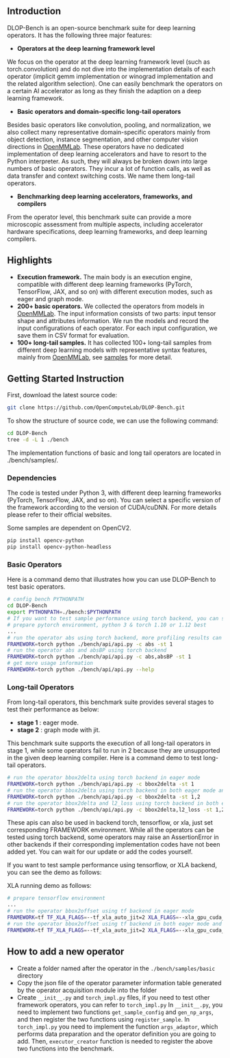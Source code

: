 ## Introduction

DLOP-Bench is an open-source benchmark suite for deep learning operators. It has the following three major features:

- **Operators at the deep learning framework level**


We focus on the operator at the deep learning framework level (such as torch.convolution) and do not dive into the implementation details of each operator (implicit gemm implementation or winograd implementation and the related algorithm selection). One can easily benchmark the operators on a certain AI accelerator as long as they finish the adaption on a deep learning framework.

- **Basic operators and domain-specific long-tail operators**


Besides basic operators like convolution, pooling, and normalization, we also collect many representative domain-specific operators mainly from object detection, instance segmentation, and other computer vision directions in [OpenMMLab](https://github.com/open-mmlab). These operators have no dedicated implementation of deep learning accelerators and have to resort to the Python interpreter. As such, they will always be broken down into large numbers of basic operators. They incur a lot of function calls, as well as data transfer and context switching costs. We name them long-tail operators.

- **Benchmarking deep learning accelerators, frameworks, and compilers**


From the operator level, this benchmark suite can provide a more microscopic assessment from multiple aspects, including accelerator hardware specifications, deep learning frameworks, and deep learning compilers.

## Highlights

- **Execution framework.** The main body is an execution engine, compatible with different deep learning frameworks (PyTorch, TensorFlow, JAX, and so on) with different execution modes, such as eager and graph mode.
- **200+ basic operators.** We collected the operators from models in [OpenMMLab](https://github.com/open-mmlab). The input information consists of two parts: input tensor shape and attributes information. We run the models and record the input configurations of each operator. For each input configuration, we save them in CSV format for evaluation.
- **100+ long-tail samples.** It has collected 100+ long-tail samples from different deep learning models with representative syntax features, mainly from [OpenMMLab](https://github.com/open-mmlab), see [samples](bench/samples/README.md) for more detail.

## Getting Started Instruction


First, download the latest source code:
```bash
git clone https://github.com/OpenComputeLab/DLOP-Bench.git
```

To show the structure of source code, we can use the following command:
```bash
cd DLOP-Bench
tree -d -L 1 ./bench
```
The implementation functions of basic and long tail operators are located in ./bench/samples/.

### Dependencies

The code is tested under Python 3, with different deep learning frameworks (PyTorch, TensorFlow, JAX, and so on).
You can select a specific version of the framework according to the version of CUDA/cuDNN.
For more details please refer to their official websites.

Some samples are dependent on OpenCV2.

```bash
pip install opencv-python
pip install opencv-python-headless
```

### Basic Operators

Here is a command demo that illustrates how you can use DLOP-Bench to test basic operators.

```bash
# config bench PYTHONPATH
cd DLOP-Bench
export PYTHONPATH=./bench:$PYTHONPATH
# If you want to test sample performance using torch backend, you can see the demo as follows:
# prepare pytorch environment, python 3 & torch 1.10 or 1.12 best
...
# run the operator abs using torch backend, more profiling results can refer to profiler_reulsts, reulsts, and time_reulsts
FRAMEWORK=torch python ./bench/api/api.py -c abs -st 1 
# run the operator abs and absBP using torch backend
FRAMEWORK=torch python ./bench/api/api.py -c abs,absBP -st 1
# get more usage information
FRAMEWORK=torch python ./bench/api/api.py --help
```

### Long-tail Operators

From long-tail operators, this benchmark suite provides several stages to test their performance as below: 
- **stage 1** : eager mode.
- **stage 2** : graph mode with jit.

This benchmark suite supports the execution of all long-tail operators in stage 1, while some operators fail to run in 2 because they are unsupported in the given deep learning compiler.
Here is a command demo to test long-tail operators.

```bash
# run the operator bbox2delta using torch backend in eager mode
FRAMEWORK=torch python ./bench/api/api.py -c bbox2delta -st 1
# run the operator bbox2delta using torch backend in both eager mode and graph mode
FRAMEWORK=torch python ./bench/api/api.py -c bbox2delta -st 1,2
# run the operator bbox2delta and l2_loss using torch backend in both eager mode and graph mode
FRAMEWORK=torch python ./bench/api/api.py -c bbox2delta,l2_loss -st 1,2
```
These apis can also be used in backend torch, tensorflow, or xla, just set corresponding FRAMEWORK environment.
While all the operators can be tested using torch backend, some operators may raise an AssertionError in other backends if their corresponding implementation codes have not been added yet.
You can wait for our update or add the codes yourself.

If you want to test sample performance using tensorflow, or XLA backend, you can see the demo as follows:


XLA running demo as follows:

```bash
# prepare tensorflow environment
...
# run the operator bbox2offset using tf backend in eager mode
FRAMEWORK=tf TF_XLA_FLAGS=--tf_xla_auto_jit=2 XLA_FLAGS=--xla_gpu_cuda_data_dir=.../cuda-10.1 python ./bench/api/api.py -c bbox2offset -st 1
# run the operator bbox2offset using tf backend in both eager mode and graph mode
FRAMEWORK=tf TF_XLA_FLAGS=--tf_xla_auto_jit=2 XLA_FLAGS=--xla_gpu_cuda_data_dir=.../cuda-10.1 python ./bench/api/api.py -c bbox2offset -st 1,2
```

## How to add a new operator

- Create a folder named after the operator in the ``./bench/samples/basic`` directory
- Copy the json file of the operator parameter information table generated by the operator acquisition module into the folder
- Create ``__init__.py`` and ``torch_impl.py`` files, if you need to test other framework operators, you can refer to ``torch_impl.py``
In ``__init__.py``, you need to implement two functions ``get_sample_config`` and ``gen_np_args``, and then register the two functions using ``register_sample``.
In ``torch_impl.py`` you need to implement the function ``args_adaptor``, which performs data preparation and the operator definition you are going to add. Then, ``executor_creator`` function is needed to register the above two functions into the benchmark.
